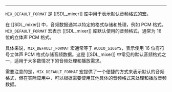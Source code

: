 
---
`MIX_DEFAULT_FORMAT` 是 [[SDL_mixer]] 库中用于表示默认音频格式的宏。

在 [[SDL_mixer]] 中，音频数据通常以特定的格式存储和处理，例如 PCM 格式。`MIX_DEFAULT_FORMAT` 宏表示 [[SDL_mixer]] 库默认使用的音频格式，通常为 16 位的立体声 PCM 格式。

具体来说，`MIX_DEFAULT_FORMAT` 宏通常等于 `AUDIO_S16SYS`，表示使用 16 位有符号立体声 PCM 格式存储音频数据。这是 [[SDL_mixer]] 中常见的默认音频格式之一，适用于大多数情况下的音频处理和播放需求。

需要注意的是，`MIX_DEFAULT_FORMAT` 宏提供了一个便捷的方式来表示默认的音频格式，但在实际应用中，可以根据需要使用其他具体的音频格式来处理和播放音频数据。